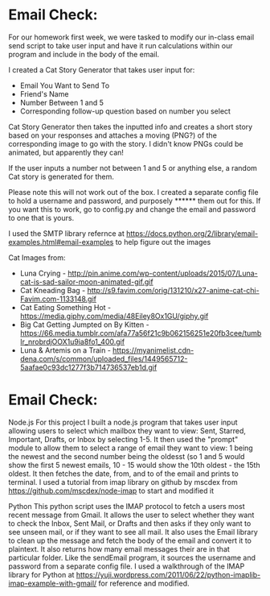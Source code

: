 Email Check:
===========
For our homework first week, we were tasked to modify our in-class email send script to take user input and have it run calculations within our program and include in the body of the email.

I created a Cat Story Generator that takes user input for:
- Email You Want to Send To
- Friend's Name
- Number Between 1 and 5
- Corresponding follow-up question based on number you select

Cat Story Generator then takes the inputted info and creates a short story based on your responses and attaches a moving (PNG?) of the corresponding image to go with the story. I didn't know PNGs could be animated, but apparently they can!

If the user inputs a number not between 1 and 5 or anything else, a random Cat story is generated for them.

Please note this will not work out of the box. I created a separate config file to hold a username and password, and purposely ****** them out for this. If you want this to work, go to config.py and change the email and password to one that is yours.

I used the SMTP library refernce at https://docs.python.org/2/library/email-examples.html#email-examples to help figure out the images

Cat Images from:
- Luna Crying - http://pin.anime.com/wp-content/uploads/2015/07/Luna-cat-is-sad-sailor-moon-animated-gif.gif
- Cat Kneading Bag - http://s9.favim.com/orig/131210/x27-anime-cat-chi-Favim.com-1133148.gif
- Cat Eating Something Hot - https://media.giphy.com/media/48Eiley8Ox1GU/giphy.gif
- Big Cat Getting Jumpted on By Kitten - https://66.media.tumblr.com/afa77a56f21c9b062156251e20fb3cee/tumblr_nrobrdjOOX1u9ia8fo1_400.gif
- Luna & Artemis on a Train - https://myanimelist.cdn-dena.com/s/common/uploaded_files/1449565712-5aafae0c93dc1277f3b714736537eb1d.gif


Email Check:
=======
Node.js
For this project I built a node.js program that takes user input allowing users to select which mailbox they want to view: Sent, Starred, Important, Drafts, or Inbox by selecting 1-5.
It then used the "prompt" module to allow them to select a range of email they want to view: 1 being the newest and the second number being the oldesst (so 1 and 5 would show the first 5 newest emails, 10 - 15 would show the 10th oldest - the 15th oldest.
It then fetches the date, from, and to of the email and prints to terminal.
I used a tutorial from imap library on github by mscdex from https://github.com/mscdex/node-imap to start and modified it


Python
This python script uses the IMAP protocol to fetch a users most recent message from Gmail. It allows the user to select whether they want to check the Inbox, Sent Mail, or Drafts and then asks if they only want to see unseen mail, or if they want to see all mail. 
It also uses the Email library to clean up the message and fetch the body of the email and convert it to plaintext.
It also returns how many email messages their are in that particular folder.
Like the sendEmail program, it sources the username and password from a separate config file.
I used a walkthrough of the IMAP library for Python at https://yuji.wordpress.com/2011/06/22/python-imaplib-imap-example-with-gmail/ for reference and modified.

